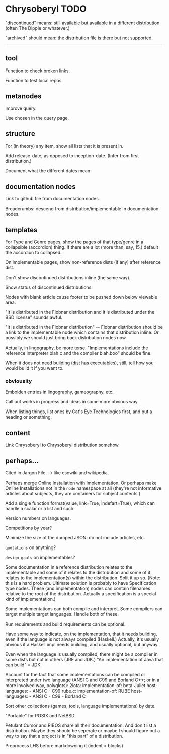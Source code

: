 Chrysoberyl TODO
================

"discontinued" means: still available but available in a different distribution
(often The Dipple or whatever.)

"archived" should mean: the distribution file is there but not supported.

- - - -

tool
----

Function to check broken links.

Function to test local repos.

metanodes
---------

Improve query.

Use chosen in the query page.

structure
---------

For (in theory) any item, show all lists that it is present in.

Add release-date, as opposed to inception-date. (Infer from first distribution.)

Document what the different dates mean.

documentation nodes
-------------------

Link to github file from documentation nodes.

Breadcrumbs: descend from distribution/implementable in documentation nodes.

templates
---------

For Type and Genre pages, show the pages of that type/genre in a collapsible
(accordion) thing.  If there are a lot (more than, say, 15,) default the accordion
to collapsed.

On implementable pages, show non-reference dists (if any) after reference dist.

Don't show discontinued distributions inline (the same way).

Show status of discontinued distributions.

Nodes with blank article cause footer to be pushed down below viewable area.

"It is distributed in the Flobnar distribution and it is distributed
under the BSD license" sounds awful.
 
"It is distributed in the Flobnar distribution" -- Flobnar distribution should
be a link to the implementable node which contains that distribution inline.
Or possibly we should just bring back distribution nodes now.
 
Actually, in lingography, be more terse.  "Implementations include
the reference interpreter blah.c and the compiler blah.boo" should be fine.

When it does not need building (dist has executables), still, tell
how you would build it if you want to.

### obviousity ###

Embolden entries in lingography, gameography, etc.

Call out works in progress and ideas in some more obvious way.

When listing things, list ones by Cat's Eye Technologies first, and
put a heading or something.

content
-------

Link Chrysoberyl to Chrysoberyl distribution somehow.

perhaps...
----------

Cited in Jargon File --> like esowiki and wikipedia.

Perhaps merge Online Installation with Implementation.  Or perhaps make
Online Installations not in the `node` namespace at all (they're not
informative articles about subjects, they are containers for subject contents.)

Add a single function format(value, link=True, indefart=True), which
can handle a scalar or a list and such.

Version numbers on languages.

Competitions by year?

Minimize the size of the dumped JSON: do not include articles, etc.

`quotations` on anything?

`design-goals` on implementables?

Some documentation in a reference distribution relates to the implementable
and some of it relates to the distribution and some of it relates to
the implementation(s) within the distribution.  Split it up so.
(Note: this is a hard problem.  Ultimate solution is probably to have
Specification type nodes.  These (and implementation) nodes can contain
filenames relative to the root of the distribution.  Actually a specification
is a special kind of implementation.)

Some implementations can both compile and interpret.  Some compilers
can target multiple target languages.  Handle both of these.

Run requirements and build requirements can be optional.

Have some way to indicate, on the implementation, that it needs
building, even if the language is not always compiled (Haskell.)
Actually, it's usually obvious if a Haskell impl needs building, and
usually optional, but anyway.

Even when the language is usually compiled, there might be
a compiler in some dists but not in others (JRE and JDK.)
"An implementation of Java that can build" = JDK.

Account for the fact that some implementations can be
compiled or interpreted under two language (ANSI C and C99
and Borland C++; or in a more involved way, polyglots):
    2iota:
      implementation-of: beta-Juliet
      host-languages:
      - ANSI C
      - C99
    rube.c:
      implementation-of: RUBE
      host-languages:
      - ANSI C
      - C99
      - Borland C

Sort other collections (games, tools, language implementations) by date.

"Portable" for POSIX and NetBSD.

Petulant Cursor and RIBOS share all their documentation.  And don't
list a distribution.  Maybe they should be seperate or maybe I should
figure out a way to say that a project is in "this part" of a distribution.

Preprocess LHS before markdowning it (indent > blocks)
